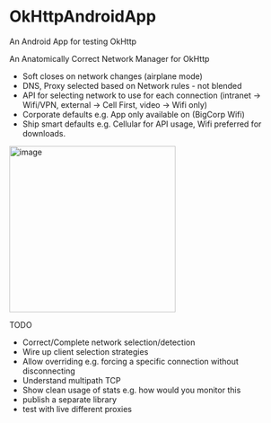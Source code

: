 # OkHttpAndroidApp
An Android App for testing OkHttp

An Anatomically Correct Network Manager for OkHttp
- Soft closes on network changes (airplane mode)
- DNS, Proxy selected based on Network rules - not blended
- API for selecting network to use for each connection (intranet -> Wifi/VPN, external -> Cell First, video -> Wifi only)
- Corporate defaults e.g. App only available on (BigCorp Wifi)
- Ship smart defaults e.g. Cellular for API usage, Wifi preferred for downloads.

<img width="296" alt="image" src="https://user-images.githubusercontent.com/231923/59155710-99f99700-8a87-11e9-9096-1ee3e6da029f.png">

TODO

- Correct/Complete network selection/detection
- Wire up client selection strategies
- Allow overriding e.g. forcing a specific connection without disconnecting
- Understand multipath TCP
- Show clean usage of stats e.g. how would you monitor this
- publish a separate library
- test with live different proxies

